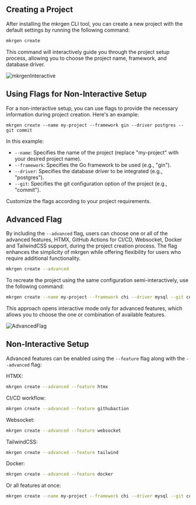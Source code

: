 ## Creating a Project

After installing the mkrgen CLI tool, you can create a new project with the default settings by running the following command:

```bash
mkrgen create
```

This command will interactively guide you through the project setup process, allowing you to choose the project name, framework, and database driver.

![mkrgenInteractive](../public/blueprint_1.png)

## Using Flags for Non-Interactive Setup

For a non-interactive setup, you can use flags to provide the necessary information during project creation. Here's an example:

```
mkrgen create --name my-project --framework gin --driver postgres --git commit
```

In this example:

- `--name`: Specifies the name of the project (replace "my-project" with your desired project name).
- `--framework`: Specifies the Go framework to be used (e.g., "gin").
- `--driver`: Specifies the database driver to be integrated (e.g., "postgres").
- `--git`: Specifies the git configuration option of the project (e.g., "commit").

Customize the flags according to your project requirements.

## Advanced Flag

By including the `--advanced` flag, users can choose one or all of the advanced features, HTMX, GitHub Actions for CI/CD, Websocket, Docker and TailwindCSS support, during the project creation process. The flag enhances the simplicity of mkrgen while offering flexibility for users who require additional functionality.

```bash
mkrgen create --advanced
```

To recreate the project using the same configuration semi-interactively, use the following command:
```bash
mkrgen create --name my-project --framework chi --driver mysql --git commit --advanced
```
This approach opens interactive mode only for advanced features, which allows you to choose the one or combination of available features.

![AdvancedFlag](../public/blueprint_advanced.png)

## Non-Interactive Setup

Advanced features can be enabled using the `--feature` flag along with the `--advanced` flag:

HTMX:
```bash
mkrgen create --advanced --feature htmx
```

CI/CD workflow:
```bash
mkrgen create --advanced --feature githubaction
```

Websocket:
```bash
mkrgen create --advanced --feature websocket
```
TailwindCSS:
```bash
mkrgen create --advanced --feature tailwind
```
Docker:
```bash
mkrgen create --advanced --feature docker
```

Or all features at once:
```bash
mkrgen create --name my-project --framework chi --driver mysql --git commit --advanced --feature htmx --feature githubaction --feature websocket --feature tailwind --feature docker
```
